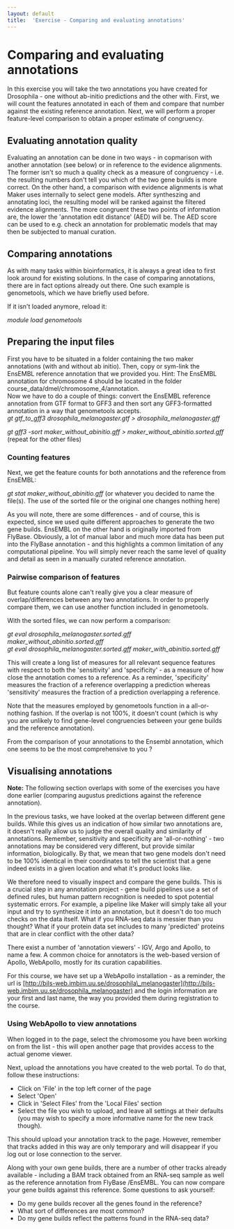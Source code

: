 ```yaml
---
layout: default
title:  'Exercise - Comparing and evaluating annotations'
---
```


# Comparing and evaluating annotations

In this exercise you will take the two annotations you have created for Drosophila - one without ab-initio predictions and the other with. First, we will count the features annotated in each of them and compare that number against the existing reference annotation. Next, we will perform a proper feature-level comparison to obtain a proper estimate of congruency.

## Evaluating annotation quality

Evaluating an annotation can be done in two ways - in copmarison with another annotation (see below) or in reference to the evidence alignments. The former isn't so much a quality check as a measure of congruency - i.e. the resulting numbers don't tell you which of the two gene builds is more correct. On the other hand, a comparison with evidence alignments is what Maker uses internally to select gene models. After syntheszing and annotating loci, the resulting model will be ranked against the filtered evidence alignments. The more congruent these two points of information are, the lower the 'annotation edit distance' (AED) will be. The AED score can be used to e.g. check an annotation for problematic models that may then be subjected to manual curation.

## Comparing annotations

As with many tasks within bioinformatics, it is always a great idea to first look around for existing solutions. In the case of comparing annotations, there are in fact options already out there. One such example is genometools, which we have briefly used before.

If it isn't loaded anymore, reload it:

*module load genometools*

## Preparing the input files
First you have to be situated in a folder containing the two maker annotations (with and without ab initio). Then, copy or sym-link the EnsEMBL reference annotation that we provided you. Hint: The EnsEMBL annotation for chromosome 4 should be located in the folder course\_data/dmel/chromosome\_4/annotation.  
Now we have to do a couple of things: convert the EnsEMBL reference annotation from GTF format to GFF3 and then sort any GFF3-formatted annotation in a way that genometools accepts.  
*gt gtf\_to\_gff3 drosophila\_melanogaster.gtf &gt; drosophila\_melanogaster.gff*

*gt gff3 -sort maker\_without\_abinitio.gff &gt; maker\_without\_abinitio.sorted.gff* (repeat for the other files)
### Counting features

Next, we get the feature counts for both annotations and the reference from EnsEMBL:

*gt stat maker\_without\_abinitio.gff* (or whatever you decided to name the file(s). The use of the sorted file or the original one changes nothing here)

As you will note, there are some differences - and of course, this is expected, since we used quite different approaches to generate the two gene builds. EnsEMBL on the other hand is originally imported from FlyBase. Obviously, a lot of manual labor and much more data has been put into the FlyBase annotation - and this highlights a common limitation of any computational pipeline. You will simply never reach the same level of quality and detail as seen in a manually curated reference annotation.

### Pairwise comparison of features

But feature counts alone can't really give you a clear measure of overlap/differences between any two annotations. In order to properly compare them, we can use another function included in genometools.

With the sorted files, we can now perform a comparison:

*gt eval drosophila\_melanogaster.sorted.gff maker\_without\_abinitio.sorted.gff*  
*gt eval drosophila\_melanogaster.sorted.gff maker\_with\_abinitio.sorted.gff*  

This will create a long list of measures for all relevant sequence features with respect to both the 'sensitivity' and 'specificity' - as a measure of how close the annotation comes to a reference. As a reminder, 'specificity' measures the fraction of a reference overlapping a prediction whereas 'sensitivity' measures the fraction of a prediction overlapping a reference.

Note that the measures employed by genometools function in a all-or-nothing fashion. If the overlap is not 100%, it doesn't count (which is why you are unlikely to find gene-level congruencies between your gene builds and the reference annotation).  

From the comparison of your annotations to the Ensembl annotation, which one seems to be the most comprehensive to you ?

## Visualising annotations

**Note:** The following section overlaps with some of the exercises you have done earlier (comparing augustus predictions against the reference annotation).

In the previous tasks, we have looked at the overlap between different gene builds. While this gives us an indication of how similar two annotations are, it doesn't really allow us to judge the overall quality and similarity of annotations. Remember, sensitivity and specificity are 'all-or-nothing' - two annotations may be considered very different, but provide similar information, biologically. By that, we mean that two gene models don't need to be 100% identical in their coordinates to tell the scientist that a gene indeed exists in a given location and what it's product looks like.

We therefore need to visually inspect and compare the gene builds. This is a crucial step in any annotation project - gene build pipelines use a set of defined rules, but human pattern recognition is needed to spot potential systematic errors. For example, a pipeline like Maker will simply take all your input and try to synthesize it into an annotation, but it doesn't do too much checks on the data itself. What if you RNA-seq data is messier than you thought? What if your protein data set includes to many 'predicted' proteins that are in clear conflict with the other data?

There exist a number of 'annotation viewers' - IGV, Argo and Apollo, to name a few. A common choice for annotators is the web-based version of Apollo, WebApollo, mostly for its curation capabilities.

For this course, we have set up a WebApollo installation - as a reminder, the url is [http://bils-web.imbim.uu.se/drosophila\_melanogaster](http://bils-web.imbim.uu.se/drosophila_melanogaster) and the login information are your first and last name, the way you provided them during registration to the course.
### Using WebApollo to view annotations

When logged in to the page, select the chromosome you have been working on from the list - this will open another page that provides access to the actual genome viewer.

Next, upload the annotations you have created to the web portal. To do that, follow these instructions:

- Click on 'File' in the top left corner of the page  
- Select 'Open'  
- Click in 'Select Files' from the 'Local Files' section  
- Select the file you wish to upload, and leave all settings at their defaults (you may wish to specify a more informative name for the new track though).

This should upload your annotation track to the page. However, remember that tracks added in this way are only temporary and will disappear if you log out or lose connection to the server.

Along with your own gene builds, there are a number of other tracks already available - including a BAM track obtained from an RNA-seq sample as well as the reference annotation from FlyBase /EnsEMBL. You can now compare your gene builds against this reference. Some questions to ask yourself:

- Do my gene builds recover all the genes found in the reference?  
- What sort of differences are most common?  
- Do my gene builds reflect the patterns found in the RNA-seq data?